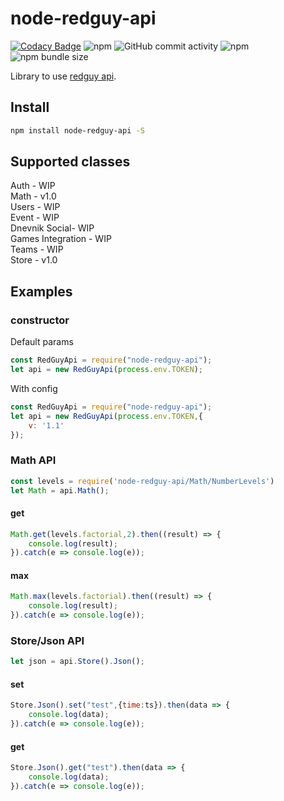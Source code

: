 #  node-redguy-api

[![Codacy Badge](https://api.codacy.com/project/badge/Grade/b236af86f3f048a3a51118f1ea8e54ef)](https://app.codacy.com/gh/RedGuyGames/node-redguy-api?utm_source=github.com&utm_medium=referral&utm_content=RedGuyGames/node-redguy-api&utm_campaign=Badge_Grade) ![npm](https://img.shields.io/npm/v/node-redguy-api) ![GitHub commit activity](https://img.shields.io/github/commit-activity/m/RedGuyGames/node-redguy-api) ![npm](https://img.shields.io/npm/dm/node-redguy-api) ![npm bundle size](https://img.shields.io/bundlephobia/min/node-redguy-api)

Library to use [redguy api](https://wiki.redguy.ru/Api "redguy api").

## Install

```sh
npm install node-redguy-api -S
```

## Supported classes
Auth - WIP<br>
Math - v1.0<br>
Users - WIP<br>
Event - WIP<br>
Dnevnik Social- WIP<br>
Games Integration - WIP<br>
Teams - WIP<br>
Store - v1.0

## Examples

### constructor
Default params

```js
const RedGuyApi = require("node-redguy-api");
let api = new RedGuyApi(process.env.TOKEN);
```
With config
```js
const RedGuyApi = require("node-redguy-api");
let api = new RedGuyApi(process.env.TOKEN,{
	v: '1.1'
});
```

### Math API

```js
const levels = require('node-redguy-api/Math/NumberLevels')
let Math = api.Math();
```

#### get
```js
Math.get(levels.factorial,2).then((result) => {
	console.log(result);
}).catch(e => console.log(e));
```

#### max
```js
Math.max(levels.factorial).then((result) => {
	console.log(result);
}).catch(e => console.log(e));
```

### Store/Json API

```js
let json = api.Store().Json();
```

#### set
```js
Store.Json().set("test",{time:ts}).then(data => {
    console.log(data);
}).catch(e => console.log(e));
```

#### get
```js
Store.Json().get("test").then(data => {
    console.log(data);
}).catch(e => console.log(e));
```
